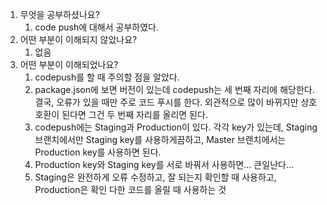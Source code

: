 1. 무엇을 공부하셨나요?
    1. code push에 대해서 공부하였다.
2. 어떤 부분이 이해되지 않았나요?
    1. 없음
3. 어떤 부분이 이해되었나요?
    1. codepush를 할 때 주의할 점을 알았다.
    2. package.json에 보면 버전이 있는데 codepush는 세 번째 자리에 해당한다. 결국, 오류가 있을 때만 주로 코드 푸시를 한다. 외관적으로 많이 바뀌지만 상호호환이 된다면 그건 두 번째 자리를 올리면 된다.
    3. codepush에는 Staging과 Production이 있다. 각각 key가 있는데, Staging 브랜치에서만 Staging key를 사용하게끔하고, Master 브랜치에서는 Production key를 사용하면 된다.
    4. Production key와 Staging key를 서로 바꿔서 사용하면… 큰일난다…
    5. Staging은 완전하게 오류 수정하고, 잘 되는지 확인할 때 사용하고, Production은 확인 다한 코드를 올릴 때 사용하는 것
